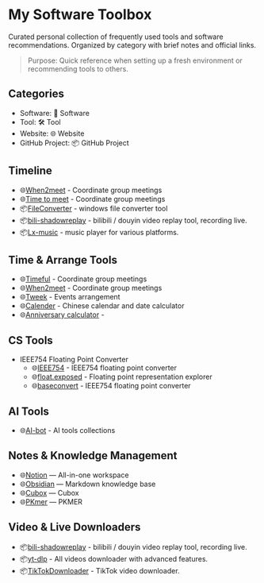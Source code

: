 # My Software Toolbox

Curated personal collection of frequently used tools and software recommendations. Organized by category with brief notes and official links.

> Purpose: Quick reference when setting up a fresh environment or recommending tools to others.


## Categories


- Software: 💾 Software
- Tool: 🛠️ Tool
- Website: 🌐 Website
- GitHub Project: 📦 GitHub Project


## Timeline
- 🌐[When2meet](https://www.when2meet.com/) - Coordinate group meetings
- 🌐[Time to meet](https://timeful.app/) - Coordinate group meetings
- 📦[FileConverter](https://github.com/Tichau/FileConverter) - windows file converter tool
- 📦[bili-shadowreplay](https://github.com/Xinrea/bili-shadowreplay) - bilibili / douyin video replay tool, recording live.
- 📦[Lx-music](https://github.com/lyswhut/lx-music-desktop) - music player for various platforms.

<!-- TODO: Add more categories and tools as needed. -->
<!-- ## Table of Contents -->

## Time & Arrange Tools
- 🌐[Timeful](https://timeful.app/) - Coordinate group meetings
- 🌐[When2meet](https://www.when2meet.com/) - Coordinate group meetings
- 🌐[Tweek](https://www.when2meet.com/) - Events arrangement
- 🌐[Calender](https://www.rili.com.cn/wannianli/) - Chinese calendar and date calculator
- 🌐[Anniversary calculator](https://www.ltool.net/anniversary-calculator-in-simplified-chinese.php) - 

## CS Tools
- IEEE754 Floating Point Converter
    - 🌐[IEEE754](https://www.h-schmidt.net/FloatConverter/IEEE754.html) - IEEE754 floating point converter
    - 🌐[float.exposed](https://float.exposed/0x80aa7225) - Floating point representation explorer
    - 🌐[baseconvert](https://www.h-schmidt.net/FloatConverter/IEEE754.html) - IEEE754 floating point converter

## AI Tools
- 🌐[AI-bot](https://ai-bot.cn/#term-15) - AI tools collections 

## Notes & Knowledge Management
- 🌐[Notion](https://www.notion.so) — All-in-one workspace
- 🌐[Obsidian](https://obsidian.md) — Markdown knowledge base
- 🌐[Cubox](https://cubox.cc/) — Cubox
- 🌐[PKmer](https://pkmer.cn/Pkmer-Docs/02-%E7%9F%A5%E8%AF%86%E7%AE%A1%E7%90%86%E5%9F%BA%E7%A1%80/%E7%9F%A5%E8%AF%86%E7%AE%A1%E7%90%86/) — PKMER

## Video & Live Downloaders
- 📦[bili-shadowreplay](https://github.com/Xinrea/bili-shadowreplay) - bilibili / douyin video replay tool, recording live.
- 📦[yt-dlp](https://github.com/yt-dlp/yt-dlp) - All videos downloader with advanced features.
- 📦[TikTokDownloader](https://github.com/JoeanAmier/TikTokDownloader) - TikTok video downloader.